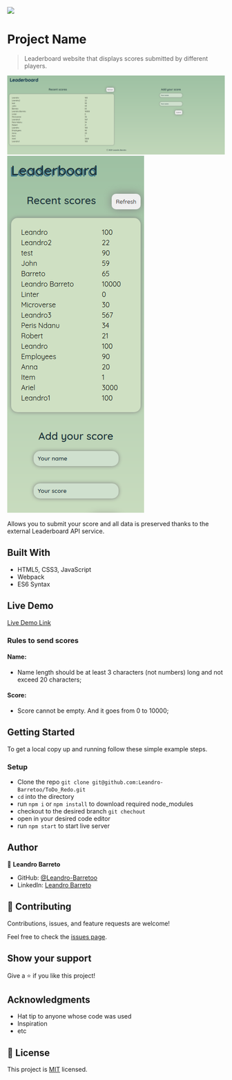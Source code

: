 ![](https://img.shields.io/badge/Microverse-blueviolet)

# Project Name

> Leaderboard website that displays scores submitted by different players.

![screenshot](./desktop-version.png)
![screenshot](./mobile-version.png)

Allows you to submit your score and all data is preserved thanks to the external Leaderboard API service.

## Built With

- HTML5, CSS3, JavaScript
- Webpack
- ES6 Syntax

## Live Demo

[Live Demo Link](https://leandro-barretoo.github.io/leaderboard_api/)

### Rules to send scores

#### Name:

- Name length should be at least 3 characters (not numbers) long and not exceed 20 characters;

#### Score:

- Score cannot be empty. And it goes from 0 to 10000;


## Getting Started

To get a local copy up and running follow these simple example steps.

### Setup

- Clone the repo `git clone git@github.com:Leandro-Barretoo/ToDo_Redo.git`
- `cd` into the directory
- run `npm i` or `npm install` to download required node_modules
- checkout to the desired branch `git chechout`
- open in your desired code editor
- run `npm start` to start live server

## Author

👤 **Leandro Barreto**

- GitHub: [@Leandro-Barretoo](https://github.com/Leandro-Barretoo)
- LinkedIn: [Leandro Barreto](https://www.linkedin.com/in/leandroobarreto/)

## 🤝 Contributing

Contributions, issues, and feature requests are welcome!

Feel free to check the [issues page](../../issues/).

## Show your support

Give a ⭐️ if you like this project!

## Acknowledgments

- Hat tip to anyone whose code was used
- Inspiration
- etc

## 📝 License

This project is [MIT](./MIT.md) licensed.
